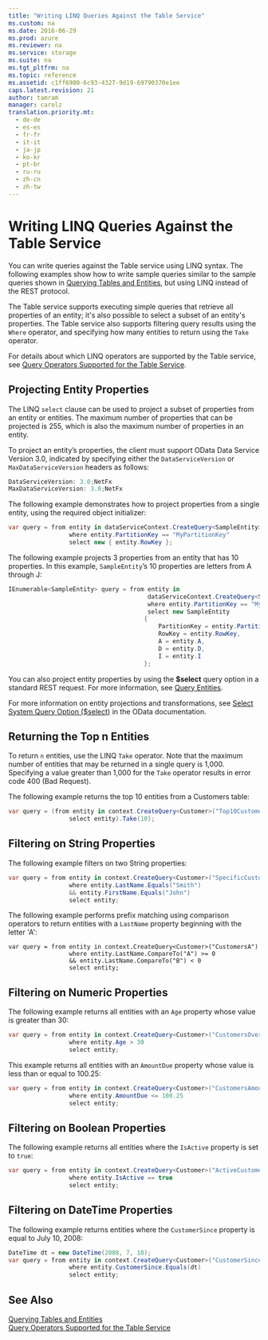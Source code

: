 ```yaml
---
title: "Writing LINQ Queries Against the Table Service"
ms.custom: na
ms.date: 2016-06-29
ms.prod: azure
ms.reviewer: na
ms.service: storage
ms.suite: na
ms.tgt_pltfrm: na
ms.topic: reference
ms.assetid: c1ff6980-6c93-4327-9d19-69790370e1ee
caps.latest.revision: 21
author: tamram
manager: carolz
translation.priority.mt: 
  - de-de
  - es-es
  - fr-fr
  - it-it
  - ja-jp
  - ko-kr
  - pt-br
  - ru-ru
  - zh-cn
  - zh-tw
---
```

# Writing LINQ Queries Against the Table Service
You can write queries against the Table service using LINQ syntax. The following examples show how to write sample queries similar to the sample queries shown in [Querying Tables and Entities](Querying-Tables-and-Entities.md), but using LINQ instead of the REST protocol.  
  
 The Table service supports executing simple queries that retrieve all properties of an entity; it's also possible to select a subset of an entity's properties. The Table service also supports filtering query results using the `Where` operator, and specifying how many entities to return using the `Take` operator.  
  
 For details about which LINQ operators are supported by the Table service, see [Query Operators Supported for the Table Service](Query-Operators-Supported-for-the-Table-Service.md).  
  
## Projecting Entity Properties  
 The LINQ `select` clause can be used to project a subset of properties from an entity or entities. The maximum number of properties that can be projected is 255, which is also the maximum number of properties in an entity.  
  
 To project an entity’s properties, the client must support OData Data Service Version 3.0, indicated by specifying either the `DataServiceVersion` or `MaxDataServiceVersion` headers as follows:  
  
```c#  
DataServiceVersion: 3.0;NetFx  
MaxDataServiceVersion: 3.0;NetFx  
```  
  
 The following example demonstrates how to project properties from a single entity, using the required object initializer:  
  
```c#  
var query = from entity in dataServiceContext.CreateQuery<SampleEntity>(tableName)  
                 where entity.PartitionKey == "MyPartitionKey"  
                 select new { entity.RowKey };  
```  
  
 The following example projects 3 properties from an entity that has 10 properties. In this example, `SampleEntity`’s 10 properties are letters from A through J:  
  
```c#  
IEnumerable<SampleEntity> query = from entity in  
                                       dataServiceContext.CreateQuery<SampleEntity>(tableName)  
                                       where entity.PartitionKey == "MyPartitionKey"  
                                       select new SampleEntity  
                                      {  
                                          PartitionKey = entity.PartitionKey,  
                                          RowKey = entity.RowKey,  
                                          A = entity.A,  
                                          D = entity.D,  
                                          I = entity.I  
                                      };  
```  
    
 You can also project entity properties by using the **$select** query option in a standard REST request. For more information, see [Query Entities](Query-Entities.md).  
  
 For more information on entity projections and transformations, see [Select System Query Option ($select)](http://www.odata.org/) in the OData documentation.  
  
## Returning the Top n Entities  
 To return `n` entities, use the LINQ `Take` operator. Note that the maximum number of entities that may be returned in a single query is 1,000. Specifying a value greater than 1,000 for the `Take` operator results in error code 400 (Bad Request).  
  
 The following example returns the top 10 entities from a Customers table:  
  
```c#  
var query = (from entity in context.CreateQuery<Customer>("Top10Customers")  
                 select entity).Take(10);  
```  
  
## Filtering on String Properties  
 The following example filters on two String properties:  
  
```c#  
var query = from entity in context.CreateQuery<Customer>("SpecificCustomer")  
                 where entity.LastName.Equals("Smith")  
                 && entity.FirstName.Equals("John")  
                 select entity;  
```  
  
 The following example performs prefix matching using comparison operators to return entities with a `LastName` property beginning with the letter 'A':  
  
```ecmascript  
var query = from entity in context.CreateQuery<Customer>("CustomersA")  
                 where entity.LastName.CompareTo("A") >= 0  
                 && entity.LastName.CompareTo("B") < 0  
                 select entity;  
```  
  
## Filtering on Numeric Properties  
 The following example returns all entities with an `Age` property whose value is greater than 30:  
  
```c#  
var query = from entity in context.CreateQuery<Customer>("CustomersOver30")  
                 where entity.Age > 30  
                 select entity;  
```  
  
 This example returns all entities with an `AmountDue` property whose value is less than or equal to 100.25:  
  
```c#  
var query = from entity in context.CreateQuery<Customer>("CustomersAmountDue")  
                 where entity.AmountDue <= 100.25  
                 select entity;  
```  
  
## Filtering on Boolean Properties  
 The following example returns all entities where the `IsActive` property is set to `true`:  
  
```c#  
var query = from entity in context.CreateQuery<Customer>("ActiveCustomers")  
                 where entity.IsActive == true  
                 select entity;  
```  
  
## Filtering on DateTime Properties  
 The following example returns entities where the `CustomerSince` property is equal to July 10, 2008:  
  
```c#  
DateTime dt = new DateTime(2008, 7, 10);  
var query = from entity in context.CreateQuery<Customer>("CustomerSince")  
                 where entity.CustomerSince.Equals(dt)  
                 select entity;  
```  
  
## See Also  
 [Querying Tables and Entities](Querying-Tables-and-Entities.md)   
 [Query Operators Supported for the Table Service](Query-Operators-Supported-for-the-Table-Service.md)
